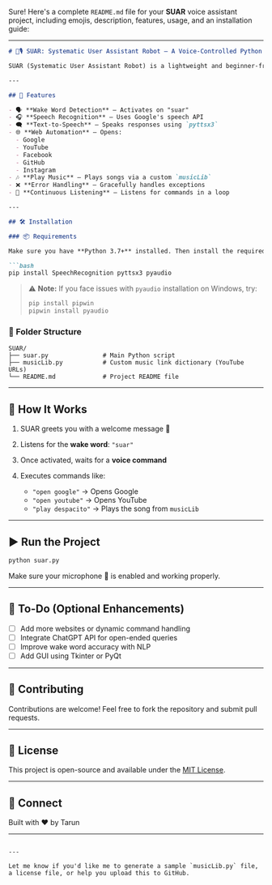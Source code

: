 Sure! Here's a complete `README.md` file for your **SUAR** voice assistant project, including emojis, description, features, usage, and an installation guide:

---

````markdown
# 🤖🎙️ SUAR: Systematic User Assistant Robot – A Voice-Controlled Python Assistant

SUAR (Systematic User Assistant Robot) is a lightweight and beginner-friendly voice-controlled desktop assistant built in Python 🐍. It responds to the wake word **"suar"**, listens to your commands, and performs tasks like opening websites or playing music. This project is ideal for learning about voice recognition, speech-to-text, and Python automation.

---

## 🚀 Features

- 🗣️ **Wake Word Detection** – Activates on "suar"
- 🎧 **Speech Recognition** – Uses Google's speech API
- 🗨️ **Text-to-Speech** – Speaks responses using `pyttsx3`
- 🌐 **Web Automation** – Opens:
  - Google
  - YouTube
  - Facebook
  - GitHub
  - Instagram
- 🎶 **Play Music** – Plays songs via a custom `musicLib`
- ❌ **Error Handling** – Gracefully handles exceptions
- 🔁 **Continuous Listening** – Listens for commands in a loop

---

## 🛠️ Installation

### 📦 Requirements

Make sure you have **Python 3.7+** installed. Then install the required packages:

```bash
pip install SpeechRecognition pyttsx3 pyaudio
````

> ⚠️ **Note:** If you face issues with `pyaudio` installation on Windows, try:
>
> ```bash
> pip install pipwin
> pipwin install pyaudio
> ```

### 📁 Folder Structure

```
SUAR/
├── suar.py               # Main Python script
├── musicLib.py           # Custom music link dictionary (YouTube URLs)
└── README.md             # Project README file
```

---

## 🧠 How It Works

1. SUAR greets you with a welcome message 🎉
2. Listens for the **wake word**: `"suar"`
3. Once activated, waits for a **voice command**
4. Executes commands like:

   * `"open google"` → Opens Google
   * `"open youtube"` → Opens YouTube
   * `"play despacito"` → Plays the song from `musicLib`

---

## ▶️ Run the Project

```bash
python suar.py
```

Make sure your microphone 🎤 is enabled and working properly.

---

## 📌 To-Do (Optional Enhancements)

* [ ] Add more websites or dynamic command handling
* [ ] Integrate ChatGPT API for open-ended queries
* [ ] Improve wake word accuracy with NLP
* [ ] Add GUI using Tkinter or PyQt

---

## 🤝 Contributing

Contributions are welcome! Feel free to fork the repository and submit pull requests.

---

## 📄 License

This project is open-source and available under the [MIT License](LICENSE).

---

## 💬 Connect

Built with ❤️ by Tarun

---

```

---

Let me know if you'd like me to generate a sample `musicLib.py` file, a license file, or help you upload this to GitHub.
```
